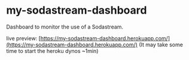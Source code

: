 # my-sodastream-dashboard
Dashboard to monitor the use of a Sodastream.

live preview: [https://my-sodastream-dashboard.herokuapp.com/](https://my-sodastream-dashboard.herokuapp.com/) (It may take some time to start the heroku dynos ~1min)
